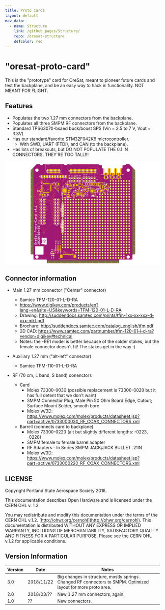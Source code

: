 ```yaml
---
title: Proto Cards
layout: default
nav_data:
  - name: Structure
    link: /github_pages/Structure/
    repo: /oresat-structure
    defcolor: red
---
```

# "oresat-proto-card"

This is the "prototype" card for OreSat, meant to pioneer future cards and test the backplane, and be an 
easy way to hack in functionality. NOT MEANT FOR FLIGHT.

## Features

- Populates the two 1.27 mm connectors from the backplane.
- Populates all three SMPM RF connectors from the backplane.
- Standard TPS63070-bsaed buck/boost SPS (Vin = 2.5 to 7 V, Vout = 3.3V)
- Has our standard/favorite STM32F042K6 microcontroller.
   - With SWD, UART (FTDI), and CAN (to the backplane).
- Has lots of breakouts, but DO NOT POPULATE THE 0.1 IN CONNECTORS, THEY'RE TOO TALL!!!

![OreSat ProtoCard Picture](https://github.com/oresat/oresat-proto-card/blob/master/oresat-proto-card.png)

## Connector information

- Main 1.27 mm connector ("Center" connector)
   - Samtec TFM-120-01-L-D-RA
   - https://www.digikey.com/products/en?lang=en&site=US&keywords=TFM-120-01-L-D-RA
   - Drawing: http://suddendocs.samtec.com/prints/tfm-1xx-xx-xxx-d-xxx-mkt.pdf
   - Brochure: http://suddendocs.samtec.com/catalog_english/tfm.pdf
   - 3D CAD: https://www.samtec.com/partnumber/tfm-120-01-l-d-ra?vendor=digikey#technical
   - Notes: the -RE1 model is better because of the solder stakes, but the female connector doesn't fit! The stakes get in the way :(

- Auxiliary 1.27 mm ("alt-left" connector)
   - Samtec TFM-110-01-L-D-RA

- RF (70 cm, L band, S band) conenctors
   - Card
      - Molex 73300-0030 (possible replacement is 73300-0020 but it has full detent that we don't want)
      - SMPM Connector Plug, Male Pin 50 Ohm Board Edge, Cutout; Surface Mount Solder, smooth bore
      - Molex w/3D: https://www.molex.com/molex/products/datasheet.jsp?part=active/0733000030_RF_COAX_CONNECTORS.xml
   - Barrell (connects card to backplane)
      - Molex 73300-0220 (alt but slightly different lengths: -0223, -0228)
      - SMPM female to female barrel adapter 
      - RF Adapters - In Series SMPM JACK/JACK BULLET .21IN
      - Molex w/3D: https://www.molex.com/molex/products/datasheet.jsp?part=active/0733000220_RF_COAX_CONNECTORS.xml

## LICENSE

Copyright Portland State Aerospace Society 2018.

This documentation describes Open Hardware and is licensed under the CERN OHL v. 1.2.

You may redistribute and modify this documentation under the terms of the CERN OHL v.1.2. [http://ohwr.org/cernohl](http://ohwr.org/cernohl). This documentation is distributed WITHOUT ANY EXPRESS OR IMPLIED WARRANTY, INCLUDING OF MERCHANTABILITY, SATISFACTORY QUALITY AND FITNESS FOR A PARTICULAR PURPOSE. Please see the CERN OHL v.1.2 for applicable conditions.

## Version Information

Version | Date       | Notes
--------|------------|-------------------------
3.0     | 2018/11/22 | Big changes in structure, mostly springs. Changed RF connectors to SMPM. Optimized layout for more proto area. 
2.0     | 2018/03/?? | New 1.27 mm connectors, again.
1.0     | ??         | New connectors.

